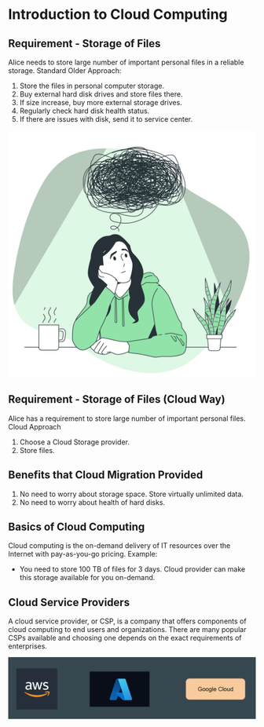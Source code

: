 # Introduction to Cloud Computing

## Requirement - Storage of Files

Alice needs to store large number of important personal files in a reliable storage.
Standard Older Approach:
1. Store the files in personal computer storage.
2. Buy external hard disk drives and store files there.
3. If size increase, buy more external storage drives.
4. Regularly check hard disk health status.
5. If there are issues with disk, send it to service center.

![My Image](images/image1.png)

## Requirement - Storage of Files (Cloud Way)
Alice has a requirement to store large number of important personal files.
Cloud Approach
1. Choose a Cloud Storage provider.
2. Store files.

## Benefits that Cloud Migration Provided
1. No need to worry about storage space. Store virtually unlimited data.
2. No need to worry about health of hard disks.

## Basics of Cloud Computing
Cloud computing is the on-demand delivery of IT resources over the Internet
with pay-as-you-go pricing.
Example:
- You need to store 100 TB of files for 3 days.
Cloud provider can make this storage available for you on-demand.

## Cloud Service Providers
A cloud service provider, or CSP, is a company that offers components of cloud
computing to end users and organizations.
There are many popular CSPs available and choosing one depends on the
exact requirements of enterprises.

![My Image](images/image2.png)